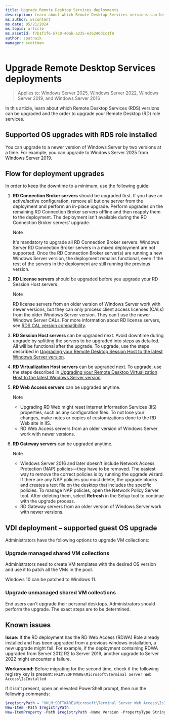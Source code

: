```yaml
---
title: Upgrade Remote Desktop Services deployments
description: Learn about which Remote Desktop Services versions can be upgraded and the order to upgrade your Remote Desktop role services.
ms.author: wscontent
ms.date: 05/21/2024
ms.topic: article
ms.assetid: f7b1f1f6-57c8-40ab-a235-e36240dcc1f8
author: spatnaik
manager: scottman
---
```

# Upgrade Remote Desktop Services deployments

> Applies to: Windows Server 2025, Windows Server 2022, Windows Server 2019, and Windows Server 2016

In this article, learn about which Remote Desktop Services (RDS) versions can be upgraded and the order to upgrade your Remote Desktop (RD) role services.

## Supported OS upgrades with RDS role installed

You can upgrade to a newer version of Windows Server by two versions at a time. For example, you can upgrade to Windows Server 2025 from Windows Server 2019.

## Flow for deployment upgrades

In order to keep the downtime to a minimum, use the following guide:

1. **RD Connection Broker servers** should be upgraded first. If you have an active/active configuration, remove all but one server from the deployment and perform an in-place upgrade. Perform upgrades on the remaining RD Connection Broker servers offline and then reapply them to the deployment. The deployment isn't available during the RD Connection Broker servers' upgrade.

   > [!NOTE]
   > It's mandatory to upgrade all RD Connection Broker servers. Windows Server RD Connection Broker servers in a mixed deployment are not supported. Once the RD Connection Broker server(s) are running a new Windows Server version, the deployment remains functional, even if the rest of the servers in the deployment are still running the previous version.

1. **RD License servers** should be upgraded before you upgrade your RD Session Host servers.
   > [!NOTE]
   > RD license servers from an older version of Windows Server work with newer versions, but they can only process client access licenses (CALs) from the older Windows Server version. They can't use the newer Windows Server CALs. For more information about RD license servers, see [RDS CAL version compatibility](rds-client-access-license.md#rds-cal-version-compatibility).

1. **RD Session Host servers** can be upgraded next. Avoid downtime during upgrade by splitting the servers to be upgraded into steps as detailed. All will be functional after the upgrade. To upgrade, use the steps described in [Upgrading your Remote Desktop Session Host to the latest Windows Server version](upgrade-to-rdsh.md).

1. **RD Virtualization Host servers** can be upgraded next. To upgrade, use the steps described in [Upgrading your Remote Desktop Virtualization Host to the latest Windows Server version](upgrade-to-rdvh.md).

1. **RD Web Access servers** can be upgraded anytime.
   > [!NOTE]
   >
   > - Upgrading RD Web might reset Internet Information Services (IIS) properties, such as any configuration files. To not lose your changes, make notes or copies of customizations done to the RD Web site in IIS.
   > - RD Web Access servers from an older version of Windows Server work with newer versions.

1. **RD Gateway servers** can be upgraded anytime.
   > [!NOTE]
   >
   > - Windows Server 2016 and later doesn't include Network Access Protection (NAP) policies&mdash;they have to be removed. The easiest way to remove the correct policies is by running the upgrade wizard. If there are any NAP policies you must delete, the upgrade blocks and creates a text file on the desktop that includes the specific policies. To manage NAP policies, open the Network Policy Server tool. After deleting them, select **Refresh** in the Setup tool to continue with the upgrade process.
   > - RD Gateway servers from an older version of Windows Server work with newer versions.

## VDI deployment – supported guest OS upgrade

Administrators have the following options to upgrade VM collections:

### Upgrade managed shared VM collections

Administrators need to create VM templates with the desired OS version and use it to patch all the VMs in the pool.

Windows 10 can be patched to Windows 11.

### Upgrade unmanaged shared VM collections

End users can't upgrade their personal desktops. Administrators should perform the upgrade. The exact steps are to be determined.

## Known issues

**Issue:** If the RD deployment has the RD Web Access (RDWA) Role already installed and has been upgraded from a previous windows installation, a new upgrade might fail. For example, if the deployment containing RDWA upgraded from Server 2012 R2 to Server 2019, another upgrade to Server 2022 might encounter a failure.

**Workaround:** Before migrating for the second time, check if the following registry key is present:
`HKLM\SOFTWARE\Microsoft\Terminal Server Web Access\IsInstalled`

If it isn't present, open an elevated PowerShell prompt, then run the following commands:

  ```powershell
  $registryPath = "HKLM:SOFTWARE\Microsoft\Terminal Server Web Access\IsInstalled"
  New-Item -Path $registryPath
  New-ItemProperty -Path $registryPath -Name Version -PropertyType String -Value "6.0"
  ```
